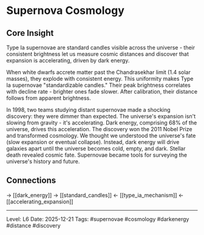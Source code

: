 # Supernova Cosmology

## Core Insight
Type Ia supernovae are standard candles visible across the universe - their consistent brightness let us measure cosmic distances and discover that expansion is accelerating, driven by dark energy.

When white dwarfs accrete matter past the Chandrasekhar limit (1.4 solar masses), they explode with consistent energy. This uniformity makes Type Ia supernovae "standardizable candles." Their peak brightness correlates with decline rate - brighter ones fade slower. After calibration, their distance follows from apparent brightness.

In 1998, two teams studying distant supernovae made a shocking discovery: they were dimmer than expected. The universe's expansion isn't slowing from gravity - it's accelerating. Dark energy, comprising 68% of the universe, drives this acceleration. The discovery won the 2011 Nobel Prize and transformed cosmology. We thought we understood the universe's fate (slow expansion or eventual collapse). Instead, dark energy will drive galaxies apart until the universe becomes cold, empty, and dark. Stellar death revealed cosmic fate. Supernovae became tools for surveying the universe's history and future.

## Connections
→ [[dark_energy]]
→ [[standard_candles]]
← [[type_ia_mechanism]]
← [[accelerating_expansion]]

---
Level: L6
Date: 2025-12-21
Tags: #supernovae #cosmology #darkenergy #distance #discovery